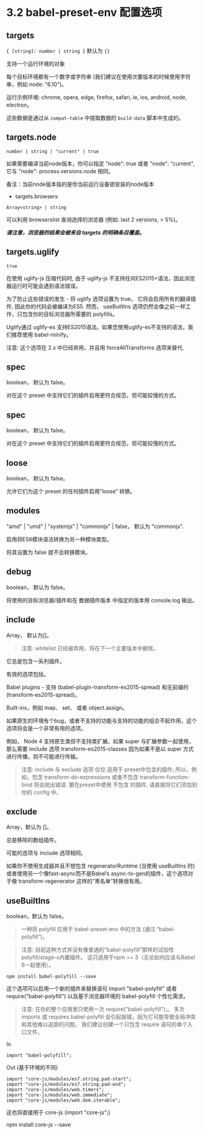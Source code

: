# 3.2 babel-preset-env 配置选项

## targets

```{ [string]: number | string }``` 默认为 ```{}```

支持一个运行环境的对象

每个目标环境都有一个数字或字符串 (我们建议在使用次要版本的时候使用字符串，例如 node: "6.10")。

运行示例环境: chrome, opera, edge, firefox, safari, ie, ios, android, node, electron。

这些数据是通过从 `compat-table` 中提取数据的 `build-data` 脚本中生成的。

## targets.node

```number | string | "current" | true```

如果需要编译当前node版本，你可以指定 "node": true 或者 "node": "current", 它与 "node": process.versions.node 相同。

备注：当前node版本指的是你当前运行设备锁安装的node版本

* targets.browsers

```Array<string> | string```

可以利用 browserslist 查询选择的浏览器 (例如: last 2 versions, > 5%)。

_**请注意，浏览器的结果会被来自 targets 的明确条目覆盖。**_

## targets.uglify

```true```

在使用 uglify-js 压缩代码时, 由于 uglify-js 不支持任何ES2015+语法，因此浏览器运行时可能会遇到语法错误。

为了防止这些错误的发生 - 将 uglify 选项设置为 true， 它将会启用所有的翻译插件, 因此你的代码会被编译为ES5. 然而， useBuiltIns 选项仍然会像之前一样工作，只包含你的目标浏览器所需要的 polyfills。

Uglify通过 uglify-es 支持ES2015语法。如果您使用uglify-es不支持的语法，我们推荐使用 babel-minify。

注意: 这个选项在 2.x 中已经弃用，并且用 forceAllTransforms 选项来替代.

## spec

boolean， 默认为 false。

对在这个 preset 中支持它们的插件启用更符合规范，但可能较慢的方式。

## spec

boolean， 默认为 false。

对在这个 preset 中支持它们的插件启用更符合规范，但可能较慢的方式。

## loose

boolean， 默认为 false。

允许它们为这个 preset 的任何插件启用”loose” 转换。

## modules

"amd" | "umd" | "systemjs" | "commonjs" | false， 默认为 "commonjs".

启用将ES6模块语法转换为另一种模块类型。

将其设置为 false 就不会转换模块。

## debug

boolean， 默认为 false。

将使用的目标浏览器/插件和在 数据插件版本 中指定的版本用 console.log 输出。

## include

Array<string>， 默认为[]。

> 注意: whitelist 已经被弃用，将在下一个主要版本中删除。

它总是包含一系列插件。

有效的选项包括。

Babel plugins - 支持 (babel-plugin-transform-es2015-spread) 和无前缀的 (transform-es2015-spread)。

Built-ins，例如 map、 set、 或者 object.assign。

如果原生的环境有个bug，或者不支持的功能与支持的功能的组合不起作用，这个选项将会是一个非常有用的选项。

例如， Node 4 支持原生类但不支持类扩展。如果 super 与扩展参数一起使用，那么需要 include 选项 transform-es2015-classes 因为如果不是以 super 方式进行传播，则不可能进行传输。

> 注意: include 与 exclude 选项 仅仅 适用于 preset中包含的插件; 所以，例如，包含 transform-do-expressions 或者不包含 transform-function-bind 将会抛出错误. 要在preset中使用 不包含 的插件, 请直接将它们添加到你的 config 中。


## exclude

Array<string>，默认为 []。

总是移除的数组插件。

可能的选项与 include 选项相同。

如果你不使用生成器并且不想包含 regeneratorRuntime (当使用 useBuiltIns 时)或者使用另一个像fast-async而不是Babel’s async-to-gen的插件，这个选项对于像 transform-regenerator 这样的”黑名单”转换很有用。

## useBuiltIns

boolean，默认为 false。

> 一种将 polyfill 应用于 babel-preset-env 中的方法 (通过 “babel-polyfill”)。

> 注意: 目前这种方式并没有像普通的”babel-polyfill”那样的试验性polyfill/stage-x内置插件。 这只适用于npm >= 3（无论如何应该与Babel 6一起使用）。

```Shell
npm install babel-polyfill --save
```

这个选项可以启用一个新的插件来替换语句 import "babel-polyfill" 或者 require("babel-polyfill") 以及基于浏览器环境的 babel-polyfill 个性化需求。

> 注意: 在你的整个应用里只使用一次 require("babel-polyfill");。 多次 imports 或 requires babel-polyfill 会引起报错，因为它可能导致全局冲突和其他难以追踪的问题。 我们建议创建一个只包含 require 语句的单个入口文件。

In

```Shell
import "babel-polyfill";
```

Out (基于环境的不同)

```Shell
import "core-js/modules/es7.string.pad-start";
import "core-js/modules/es7.string.pad-end";
import "core-js/modules/web.timers";
import "core-js/modules/web.immediate";
import "core-js/modules/web.dom.iterable";
```

这也将直接用于 core-js (import "core-js";)

npm install core-js --save